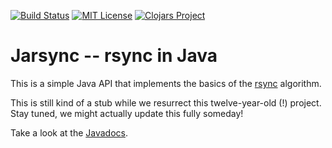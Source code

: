 [![Build Status](https://travis-ci.org/csm/Jarsync.svg?branch=master)](https://travis-ci.org/csm/Jarsync) [![MIT License](http://img.shields.io/badge/license-mit-blue.svg)](http://badges.mit-license.org) [![Clojars Project](https://img.shields.io/clojars/v/org.metastatic/jarsync.svg)](https://clojars.org/org.metastatic/jarsync)

# Jarsync -- rsync in Java

This is a simple Java API that implements the basics of the [rsync](http://rsync.samba.org) algorithm.

This is still kind of a stub while we resurrect this twelve-year-old (!) project. Stay tuned, we might actually
update this fully someday!

Take a look at the [Javadocs](http://csm.github.io/Jarsync).